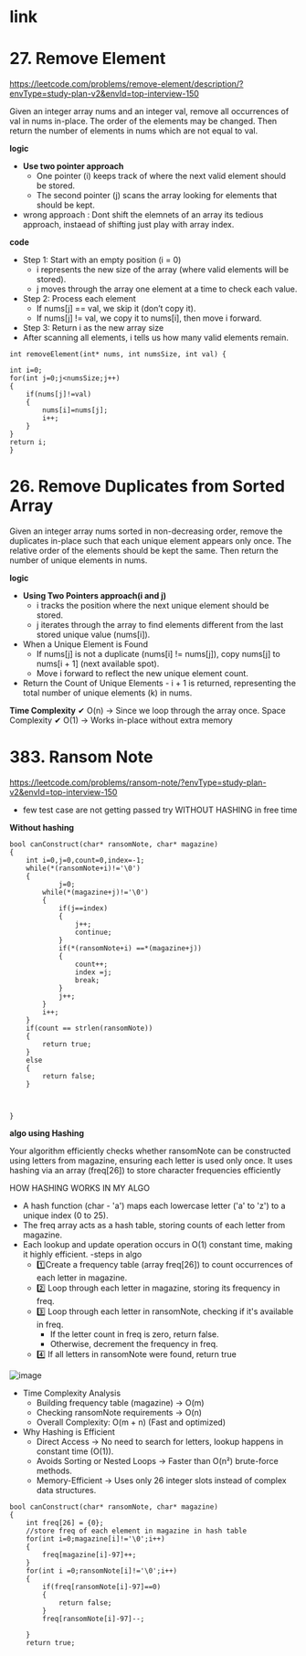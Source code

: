 # link #

# 27. Remove Element #

https://leetcode.com/problems/remove-element/description/?envType=study-plan-v2&envId=top-interview-150

Given an integer array nums and an integer val, remove all occurrences of val in nums in-place. The order of the elements may be changed. Then return the number of elements in nums which are not equal to val.

**logic**
  - **Use two pointer approach**
    - One pointer (i) keeps track of where the next valid element should be stored.
    - The second pointer (j) scans the array looking for elements that should be kept.
  -  wrong approach : Dont shift the elemnets of an array its tedious approach, instaead of shifting just play with array index.

**code**
- Step 1: Start with an empty position (i = 0)
  - i represents the new size of the array (where valid elements will be stored).
  - j moves through the array one element at a time to check each value.
- Step 2: Process each element
  - If nums[j] == val, we skip it (don’t copy it).
  - If nums[j] != val, we copy it to nums[i], then move i forward.
- Step 3: Return i as the new array size
- After scanning all elements, i tells us how many valid elements remain.

```
int removeElement(int* nums, int numsSize, int val) {

int i=0;
for(int j=0;j<numsSize;j++)
{
    if(nums[j]!=val)
    {
        nums[i]=nums[j];
        i++;
    }
}
return i;
}
```

# 26. Remove Duplicates from Sorted Array #

Given an integer array nums sorted in non-decreasing order, remove the duplicates in-place such that each unique element appears only once. The relative order of the elements should be kept the same. Then return the number of unique elements in nums.

**logic**
  - **Using Two Pointers approach(i and j)**
    - i tracks the position where the next unique element should be stored.
    - j iterates through the array to find elements different from the last stored unique value (nums[i]).
  - When a Unique Element is Found
    - If nums[j] is not a duplicate (nums[i] != nums[j]), copy nums[j] to nums[i + 1] (next available spot).
    - Move i forward to reflect the new unique element count.
  -  Return the Count of Unique Elements
    - i + 1 is returned, representing the total number of unique elements (k) in nums.
      
**Time Complexity**
✔ O(n) → Since we loop through the array once.
Space Complexity
✔ O(1) → Works in-place without extra memory



# 383. Ransom Note #
https://leetcode.com/problems/ransom-note/?envType=study-plan-v2&envId=top-interview-150
  - few test case are not getting passed try WITHOUT HASHING in free time
    
**Without hashing**

```
bool canConstruct(char* ransomNote, char* magazine) 
{
    int i=0,j=0,count=0,index=-1;
    while(*(ransomNote+i)!='\0')
    {        
            j=0;
        while(*(magazine+j)!='\0')
        {
            if(j==index)
            {
                j++;
                continue;
            }
            if(*(ransomNote+i) ==*(magazine+j))
            {
                count++;
                index =j;
                break;
            }
            j++;
        }
        i++;
    }
    if(count == strlen(ransomNote))
    {
        return true;
    }
    else
    {
        return false;
    }
    

    
}
```
**algo using Hashing**

Your algorithm efficiently checks whether ransomNote can be constructed using letters from magazine, ensuring each letter is used only once. It uses hashing via an array (freq[26]) to store character frequencies efficiently

HOW HASHING WORKS IN MY ALGO
- A hash function (char - 'a') maps each lowercase letter ('a' to 'z') to a unique index (0 to 25).
- The freq array acts as a hash table, storing counts of each letter from magazine.
- Each lookup and update operation occurs in O(1) constant time, making it highly efficient.
-steps in algo
  - 1️⃣Create a frequency table (array freq[26]) to count occurrences of each letter in magazine.
  - 2️⃣ Loop through each letter in magazine, storing its frequency in freq.
  - 3️⃣ Loop through each letter in ransomNote, checking if it's available in freq.
      - If the letter count in freq is zero, return false.
      - Otherwise, decrement the frequency in freq.
  - 4️⃣ If all letters in ransomNote were found, return true
  
![image](https://github.com/user-attachments/assets/f2aec970-c7e1-4a6b-958c-3dc2abc12c7e)

 - Time Complexity Analysis
    - Building frequency table (magazine) → O(m)
    - Checking ransomNote requirements → O(n)
    - Overall Complexity: O(m + n) (Fast and optimized)
- Why Hashing is Efficient
  - Direct Access → No need to search for letters, lookup happens in constant time (O(1)).
  - Avoids Sorting or Nested Loops → Faster than O(n²) brute-force methods.
  - Memory-Efficient → Uses only 26 integer slots instead of complex data structures.


```
bool canConstruct(char* ransomNote, char* magazine) 
{
    int freq[26] = {0};
    //store freq of each element in magazine in hash table
    for(int i=0;magazine[i]!='\0';i++)
    {
        freq[magazine[i]-97]++;
    }
    for(int i =0;ransomNote[i]!='\0';i++)
    {
        if(freq[ransomNote[i]-97]==0)
        {
            return false;
        }
        freq[ransomNote[i]-97]--;
    
    }
    return true;
```



